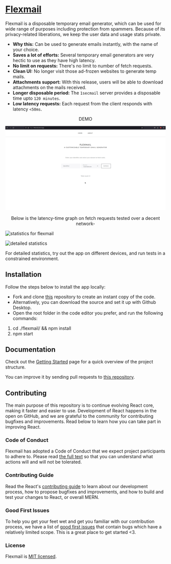 # [Flexmail](https://flexmail.vercel.app)

Flexmail is a disposable temporary email generator, which can be used for wide range of purposes including protection from spammers.
Because of its privacy-related liberations, we keep the user data and usage stats private. 

* **Why this:** Can be used to generate emails instantly, with the name of your choice.
* **Saves a lot of efforts:** Several temporary email generators are very hectic to use as they have high latency.
* **No limit on requests:** There's no limit to number of fetch requests.
* **Clean UI:** No longer visit those ad-frozen websites to generate temp mails.
* **Attachments support:** With this release, users will be able to download attachments on the mails received.
* **Longer disposable period:** The `1secmail` server provides a disposable time upto `120 minutes`.
* **Low latency requests:** Each request from the client responds with latency `<50ms`.

<div align="center">DEMO</div>

![test](https://raw.githubusercontent.com/thatsameguyokay/images/main/flexmail.gif)


<div align="center">Below is the latency-time graph on fetch requests tested over a decent network-</div>

![statistics for flexmail](https://user-images.githubusercontent.com/76242518/183702780-9cee1d9c-7ada-48d6-b4bd-4171466027fe.png)

![detailed statistics](https://user-images.githubusercontent.com/76242518/183703932-7556f456-4c5b-4e01-8ef0-2643a62c04bb.png)

For detailed statistics, try out the app on different devices, and run tests in a constrained environment.

## Installation

Follow the steps below to install the app locally: 

* Fork and clone [this](https://github.com/sambhavsaxena/flexmail) repository to create an instant copy of the code.
* Alternatively, you can download the source and set it up with Github Desktop.
* Open the root folder in the code editor you prefer, and run the following commands:

1) cd ./flexmail/ && npm install
2) npm start

## Documentation

Check out the [Getting Started](https://reactjs.org/docs/getting-started.html) page for a quick overview of the project structure.

You can improve it by sending pull requests to [this repository](https://github.com/sambhavsaxena/flexmail).

## Contributing
The main purpose of this repository is to continue evolving React core, making it faster and easier to use. Development of React happens in the open on GitHub, and we are grateful to the community for contributing bugfixes and improvements. Read below to learn how you can take part in improving React.

### Code of Conduct
Flexmail has adopted a Code of Conduct that we expect project participants to adhere to. Please read [the full text](https://code.fb.com/codeofconduct) so that you can understand what actions will and will not be tolerated.

### Contributing Guide
Read the React's [contributing guide](https://reactjs.org/contributing/how-to-contribute.html) to learn about our development process, how to propose bugfixes and improvements, and how to build and test your changes to React, or overall MERN.

### Good First Issues
To help you get your feet wet and get you familiar with our contribution process, we have a list of [good first issues](https://github.com/sambhavsaxena/flexmail/labels/good%20first%20issue) that contain bugs which have a relatively limited scope. This is a great place to get started <3.

### License
Flexmail is [MIT licensed](./LICENSE).
